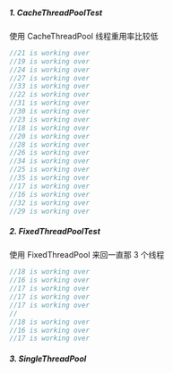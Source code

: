 
##### 1. CacheThreadPoolTest

使用 CacheThreadPool 线程重用率比较低

```java
//21 is working over
//19 is working over
//24 is working over
//27 is working over
//33 is working over
//22 is working over
//31 is working over
//30 is working over
//23 is working over
//18 is working over
//20 is working over
//28 is working over
//26 is working over
//34 is working over
//25 is working over
//35 is working over
//17 is working over
//16 is working over
//32 is working over
//29 is working over
```

##### 2. FixedThreadPoolTest

使用 FixedThreadPool 来回一直那 3 个线程

```java
//18 is working over
//16 is working over
//17 is working over
//17 is working over
//17 is working over
//
//18 is working over
//16 is working over
//17 is working over
```

##### 3. SingleThreadPool


